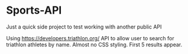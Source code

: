 # Sports-API

Just a quick side project to test working with another public API

Using https://developers.triathlon.org/ API to allow user to search for triathlon athletes by name. Almost no CSS styling. First 5 results appear. 
